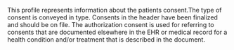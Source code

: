 This profile represents information about the patients consent.The type of consent is conveyed in type. Consents in the header have been finalized and should be on file. The authorization consent is used for referring to consents that are documented elsewhere in the EHR or medical record for a health condition and/or treatment that is described in the document.
